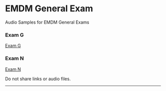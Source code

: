 # EMDM General Exam

Audio Samples for EMDM General Exams

### Exam G

[Exam G](exam-g/)

### Exam N

[Exam N](exam-n/)


Do not share links or audio files.



----

